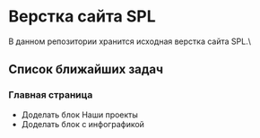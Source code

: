 # Верстка сайта SPL

В данном репозитории хранится исходная верстка сайта SPL.\

## Список ближайших задач 

### Главная страница
* Доделать блок Наши проекты
* Доделать блок с инфографикой
